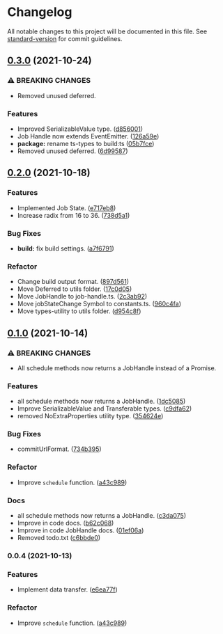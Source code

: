 # Changelog

All notable changes to this project will be documented in this file. See [standard-version](https://github.com/conventional-changelog/standard-version) for commit guidelines.

## [0.3.0](https://github.com/LzpTec/job-system/compare/v0.2.0...v0.3.0) (2021-10-24)


### ⚠ BREAKING CHANGES

* Removed unused deferred<T>.

### Features

* Improved SerializableValue type. ([d856001](https://github.com/LzpTec/job-system/commit/d8560016df2fe25b3ba315b248722a7946738d22))
* Job Handle now extends EventEmitter. ([126a59e](https://github.com/LzpTec/job-system/commit/126a59eb407d609575713c5875c8d69af79a6789))
* **package:** rename ts-types to build:ts ([05b7fce](https://github.com/LzpTec/job-system/commit/05b7fce206c39ec15190a7df30aa85e415fa4cb3))
* Removed unused deferred<T>. ([6d99587](https://github.com/LzpTec/job-system/commit/6d995877548cd6b6cde5af3f3d02782bb093749c))

## [0.2.0](https://github.com/LzpTec/job-system/compare/v0.1.0...v0.2.0) (2021-10-18)


### Features

* Implemented Job State. ([e717eb8](https://github.com/LzpTec/job-system/commit/e717eb828af3456285e44d3af3b2e696226fbdf4))
* Increase radix from 16 to 36. ([738d5a1](https://github.com/LzpTec/job-system/commit/738d5a13576427e90463a32a67cc55345b6d3019))


### Bug Fixes

* **build:** fix build settings. ([a7f6791](https://github.com/LzpTec/job-system/commit/a7f6791f3146bc70f1e6e483b70a89c7a80f6ff1))


### Refactor

* Change build output format. ([897d561](https://github.com/LzpTec/job-system/commit/897d561e923d4efe55b29b0be1bf2f0288e68405))
* Move Deferred<T> to utils folder. ([17c0d05](https://github.com/LzpTec/job-system/commit/17c0d050b2a0130a00c26695c8d2d6f6d2db4a41))
* Move JobHandle to job-handle.ts. ([2c3ab92](https://github.com/LzpTec/job-system/commit/2c3ab927d4db52c663972df953815cba0c92925d))
* Move jobStateChange Symbol to constants.ts. ([960c4fa](https://github.com/LzpTec/job-system/commit/960c4fa7130b927875c0632a452ddefa73d32c3a))
* Move types-utility to utils folder. ([d954c8f](https://github.com/LzpTec/job-system/commit/d954c8f8fa2ea43f34268caf7e9ca32e7eb3bcd7))

## [0.1.0](https://github.com/LzpTec/job-system/compare/v0.0.4...v0.1.0) (2021-10-14)


### ⚠ BREAKING CHANGES

* All schedule methods now returns a JobHandle<T> instead of a Promise<T>.

### Features

* all schedule methods now returns a JobHandle. ([1dc5085](https://github.com/LzpTec/job-system/commit/1dc5085e3c64ef3b42d8c19b0d48adafde9e4fbd))
* Improve SerializableValue and Transferable types. ([c9dfa62](https://github.com/LzpTec/job-system/commit/c9dfa62cd00e136da6b04bf23ffb94dd0efa3483))
* removed NoExtraProperties utility type. ([354624e](https://github.com/LzpTec/job-system/commit/354624e7bda8f593d9cd17cdc0abb07f486d573c))


### Bug Fixes

* commitUrlFormat. ([734b395](https://github.com/LzpTec/job-system/commit/734b3952a78b4e0f2b6c3ecf684d8bd89ce7668d))


### Refactor

* Improve `schedule` function. ([a43c989](https://github.com/LzpTec/job-system/commit/a43c9895a04299863174a1c23420e9a6cf0cb89c))


### Docs

* all schedule methods now returns a JobHandle. ([c3da075](https://github.com/LzpTec/job-system/commit/c3da075faf80bcc4edfc702de63933727c2ef930))
* Improve in code docs. ([b62c068](https://github.com/LzpTec/job-system/commit/b62c068d1b71ce5dd1daa20b4508dbacc3e62ebf))
* Improve in code JobHandle docs. ([01ef06a](https://github.com/LzpTec/job-system/commit/01ef06aff5a012159bdf38fe2b3e79596f3aba6a))
* Removed todo.txt ([c6bbde0](https://github.com/LzpTec/job-system/commit/c6bbde0c43e20bebbb280b74663f8ecd772d1922))

### 0.0.4 (2021-10-13)

### Features

* Implement data transfer. ([e6ea77f](https://github.com/LzpTec/job-system/commits/e6ea77fc347a78f1c9ea71c9514e983be3e7e0ff))

### Refactor

* Improve `schedule` function. ([a43c989](https://github.com/LzpTec/job-system/commits/a43c9895a04299863174a1c23420e9a6cf0cb89c))